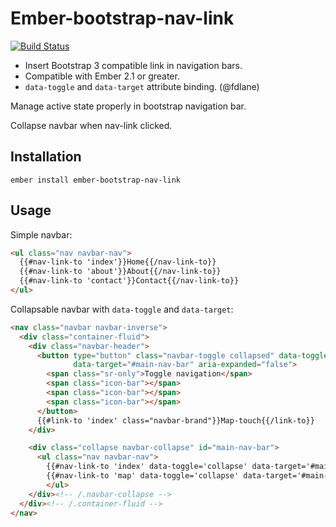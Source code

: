 # Ember-bootstrap-nav-link

[![Build Status](https://travis-ci.org/zoltan-nz/ember-bootstrap-nav-link.svg?branch=master)](https://travis-ci.org/zoltan-nz/ember-bootstrap-nav-link)

* Insert Bootstrap 3 compatible link in navigation bars.
* Compatible with Ember 2.1 or greater.
* `data-toggle` and `data-target` attribute binding. (@fdlane)

Manage active state properly in bootstrap navigation bar.

Collapse navbar when nav-link clicked.

## Installation

```
ember install ember-bootstrap-nav-link
```

## Usage

Simple navbar:

```html
<ul class="nav navbar-nav">
  {{#nav-link-to 'index'}}Home{{/nav-link-to}}
  {{#nav-link-to 'about'}}About{{/nav-link-to}}
  {{#nav-link-to 'contact'}}Contact{{/nav-link-to}}
</ul>
```

Collapsable navbar with `data-toggle` and `data-target`:

```html
<nav class="navbar navbar-inverse">
  <div class="container-fluid">
    <div class="navbar-header">
      <button type="button" class="navbar-toggle collapsed" data-toggle="collapse"
              data-target="#main-nav-bar" aria-expanded="false">
        <span class="sr-only">Toggle navigation</span>
        <span class="icon-bar"></span>
        <span class="icon-bar"></span>
        <span class="icon-bar"></span>
      </button>
      {{#link-to 'index' class="navbar-brand"}}Map-touch{{/link-to}}
    </div>

    <div class="collapse navbar-collapse" id="main-nav-bar">
      <ul class="nav navbar-nav">
        {{#nav-link-to 'index' data-toggle='collapse' data-target='#main-nav-bar'}}Home{{/nav-link-to}}
        {{#nav-link-to 'map' data-toggle='collapse' data-target='#main-nav-bar'}}Map{{/nav-link-to}}
        </ul>
    </div><!-- /.navbar-collapse -->
  </div><!-- /.container-fluid -->
</nav>
```

